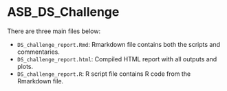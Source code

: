 # ASB_DS_Challenge

There are three main files below: 

+ `DS_challenge_report.Rmd`: Rmarkdown file contains both the scripts and commentaries. 
+ `DS_challenge_report.html`: Compiled HTML report with all outputs and plots.
+ `DS_challenge_report.R`: R script file contains R code from the Rmarkdown file.

